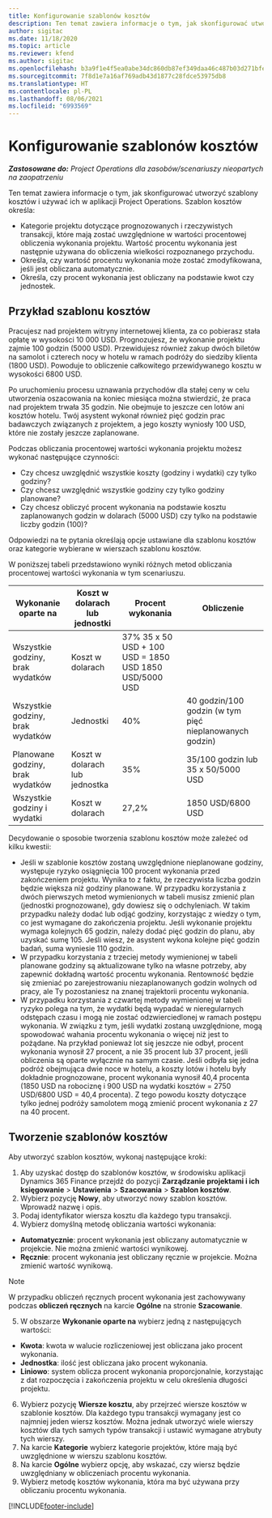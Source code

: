 ```yaml
---
title: Konfigurowanie szablonów kosztów
description: Ten temat zawiera informacje o tym, jak skonfigurować utworzyć szablony kosztów i używać ich w aplikacji Project Operations.
author: sigitac
ms.date: 11/18/2020
ms.topic: article
ms.reviewer: kfend
ms.author: sigitac
ms.openlocfilehash: b3a9f1e4f5ea0abe34dc860db87ef349daa46c487b03d271bfe207868c521f39
ms.sourcegitcommit: 7f8d1e7a16af769adb43d1877c28fdce53975db8
ms.translationtype: HT
ms.contentlocale: pl-PL
ms.lasthandoff: 08/06/2021
ms.locfileid: "6993569"
---
```

# <a name="set-up-cost-templates"></a>Konfigurowanie szablonów kosztów

_**Zastosowane do:** Project Operations dla zasobów/scenariuszy nieopartych na zaopatrzeniu_


Ten temat zawiera informacje o tym, jak skonfigurować utworzyć szablony kosztów i używać ich w aplikacji Project Operations. Szablon kosztów określa:

- Kategorie projektu dotyczące prognozowanych i rzeczywistych transakcji, które mają zostać uwzględnione w wartości procentowej obliczenia wykonania projektu. Wartość procentu wykonania jest następnie używana do obliczenia wielkości rozpoznanego przychodu.
- Określa, czy wartość procentu wykonania może zostać zmodyfikowana, jeśli jest obliczana automatycznie.
- Określa, czy procent wykonania jest obliczany na podstawie kwot czy jednostek.

## <a name="cost-template-example"></a>Przykład szablonu kosztów

Pracujesz nad projektem witryny internetowej klienta, za co pobierasz stała opłatę w wysokości 10 000 USD. Prognozujesz, że wykonanie projektu zajmie 100 godzin (5000 USD). Przewidujesz również zakup dwóch biletów na samolot i czterech nocy w hotelu w ramach podróży do siedziby klienta (1800 USD). Powoduje to obliczenie całkowitego przewidywanego kosztu w wysokości 6800 USD.

Po uruchomieniu procesu uznawania przychodów dla stałej ceny w celu utworzenia oszacowania na koniec miesiąca można stwierdzić, że praca nad projektem trwała 35 godzin. Nie obejmuje to jeszcze cen lotów ani kosztów hotelu. Twój asystent wykonał również pięć godzin prac badawczych związanych z projektem, a jego koszty wyniosły 100 USD, które nie zostały jeszcze zaplanowane.

Podczas obliczania procentowej wartości wykonania projektu możesz wykonać następujące czynności:

- Czy chcesz uwzględnić wszystkie koszty (godziny i wydatki) czy tylko godziny?
- Czy chcesz uwzględnić wszystkie godziny czy tylko godziny planowane?
- Czy chcesz obliczyć procent wykonania na podstawie kosztu zaplanowanych godzin w dolarach (5000 USD) czy tylko na podstawie liczby godzin (100)?

Odpowiedzi na te pytania określają opcje ustawiane dla szablonu kosztów oraz kategorie wybierane w wierszach szablonu kosztów.

W poniższej tabeli przedstawiono wyniki różnych metod obliczania procentowej wartości wykonania w tym scenariuszu.

| Wykonanie oparte na | Koszt w dolarach lub jednostki | Procent wykonania | Obliczenie |
| --- | --- | --- | --- |
| Wszystkie godziny, brak wydatków | Koszt w dolarach | 37% 35 x 50 USD + 100 USD = 1850 USD 1850 USD/5000 USD |
| Wszystkie godziny, brak wydatków | Jednostki | 40% | 40 godzin/100 godzin (w tym pięć nieplanowanych godzin) |
| Planowane godziny, brak wydatków | Koszt w dolarach lub jednostka | 35% | 35/100 godzin lub 35 x 50/5000 USD |
| Wszystkie godziny i wydatki | Koszt w dolarach | 27,2% | 1850 USD/6800 USD |

Decydowanie o sposobie tworzenia szablonu kosztów może zależeć od kilku kwestii:

- Jeśli w szablonie kosztów zostaną uwzględnione nieplanowane godziny, występuje ryzyko osiągnięcia 100 procent wykonania przed zakończeniem projektu. Wynika to z faktu, że rzeczywista liczba godzin będzie większa niż godziny planowane. W przypadku korzystania z dwóch pierwszych metod wymienionych w tabeli musisz zmienić plan (jednostki prognozowane), gdy dowiesz się o odchyleniach. W takim przypadku należy dodać lub odjąć godziny, korzystając z wiedzy o tym, co jest wymagane do zakończenia projektu. Jeśli wykonanie projektu wymaga kolejnych 65 godzin, należy dodać pięć godzin do planu, aby uzyskać sumę 105. Jeśli wiesz, że asystent wykona kolejne pięć godzin badań, suma wyniesie 110 godzin.
- W przypadku korzystania z trzeciej metody wymienionej w tabeli planowane godziny są aktualizowane tylko na własne potrzeby, aby zapewnić dokładną wartość procentu wykonania. Rentowność będzie się zmieniać po zarejestrowaniu niezaplanowanych godzin wolnych od pracy, ale Ty pozostaniesz na znanej trajektorii procentu wykonania.
- W przypadku korzystania z czwartej metody wymienionej w tabeli ryzyko polega na tym, że wydatki będą wypadać w nieregularnych odstępach czasu i mogą nie zostać odzwierciedlonej w ramach postępu wykonania. W związku z tym, jeśli wydatki zostaną uwzględnione, mogą spowodować wahania procentu wykonania o więcej niż jest to pożądane. Na przykład ponieważ lot się jeszcze nie odbył, procent wykonania wynosił 27 procent, a nie 35 procent lub 37 procent, jeśli obliczenia są oparte wyłącznie na samym czasie. Jeśli odbyła się jedna podróż obejmująca dwie noce w hotelu, a koszty lotów i hotelu były dokładnie prognozowane, procent wykonania wynosił 40,4 procenta (1850 USD na robociznę i 900 USD na wydatki kosztów = 2750 USD/6800 USD = 40,4 procenta). Z tego powodu koszty dotyczące tylko jednej podróży samolotem mogą zmienić procent wykonania z 27 na 40 procent.

## <a name="create-cost-templates"></a>Tworzenie szablonów kosztów
Aby utworzyć szablon kosztów, wykonaj następujące kroki:

1. Aby uzyskać dostęp do szablonów kosztów, w środowisku aplikacji Dynamics 365 Finance przejdź do pozycji **Zarządzanie projektami i ich księgowanie** > **Ustawienia** > **Szacowania** > **Szablon kosztów**.
2. Wybierz pozycję **Nowy**, aby utworzyć nowy szablon kosztów. Wprowadź nazwę i opis.
3. Podaj identyfikator wiersza kosztu dla każdego typu transakcji.
4. Wybierz domyślną metodę obliczania wartości wykonania:

  - **Automatycznie**: procent wykonania jest obliczany automatycznie w projekcie. Nie można zmienić wartości wynikowej.
  - **Ręcznie**: procent wykonania jest obliczany ręcznie w projekcie. Można zmienić wartość wynikową.

  > [!NOTE]
  > W przypadku obliczeń ręcznych procent wykonania jest zachowywany podczas **obliczeń ręcznych** na karcie **Ogólne** na stronie **Szacowanie**.

5. W obszarze **Wykonanie oparte na** wybierz jedną z następujących wartości:

  - **Kwota**: kwota w walucie rozliczeniowej jest obliczana jako procent wykonania.
  - **Jednostka**: ilość jest obliczana jako procent wykonania.
  - **Liniowo**: system oblicza procent wykonania proporcjonalnie, korzystając z dat rozpoczęcia i zakończenia projektu w celu określenia długości projektu.

6. Wybierz pozycję **Wiersze kosztu**, aby przejrzeć wiersze kosztów w szablonie kosztów. Dla każdego typu transakcji wymagany jest co najmniej jeden wiersz kosztów. Można jednak utworzyć wiele wierszy kosztów dla tych samych typów transakcji i ustawić wymagane atrybuty tych wierszy.
7. Na karcie **Kategorie** wybierz kategorie projektów, które mają być uwzględnione w wierszu szablonu kosztów.
8. Na karcie **Ogólne** wybierz opcję, aby wskazać, czy wiersz będzie uwzględniany w obliczeniach procentu wykonania.
9. Wybierz metodę kosztów wykonania, która ma być używana przy obliczaniu procentu wykonania.


[!INCLUDE[footer-include](../includes/footer-banner.md)]